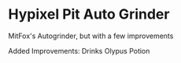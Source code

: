 # Hypixel Pit Auto Grinder
MitFox's Autogrinder, but with a few improvements

Added Improvements:
Drinks Olypus Potion
